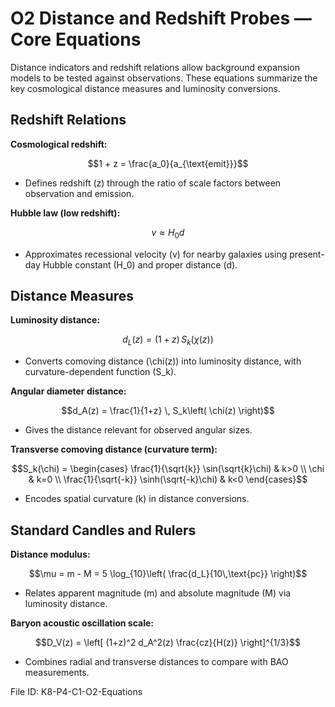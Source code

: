 # O2 Distance and Redshift Probes — Core Equations

Distance indicators and redshift relations allow background expansion models to be tested against observations. These equations summarize the key cosmological distance measures and luminosity conversions.

## Redshift Relations
**Cosmological redshift:**

$$1 + z = \frac{a_0}{a_{\text{emit}}}$$

- Defines redshift \(z\) through the ratio of scale factors between observation and emission.

**Hubble law (low redshift):**

$$v \approx H_0 d$$

- Approximates recessional velocity \(v\) for nearby galaxies using present-day Hubble constant \(H_0\) and proper distance \(d\).

## Distance Measures
**Luminosity distance:**

$$d_L(z) = (1+z) \, S_k\left( \chi(z) \right)$$

- Converts comoving distance \(\chi(z)\) into luminosity distance, with curvature-dependent function \(S_k\).

**Angular diameter distance:**

$$d_A(z) = \frac{1}{1+z} \, S_k\left( \chi(z) \right)$$

- Gives the distance relevant for observed angular sizes.

**Transverse comoving distance (curvature term):**

$$S_k(\chi) = \begin{cases}
\frac{1}{\sqrt{k}} \sin(\sqrt{k}\chi) & k>0 \\
\chi & k=0 \\
\frac{1}{\sqrt{-k}} \sinh(\sqrt{-k}\chi) & k<0
\end{cases}$$

- Encodes spatial curvature \(k\) in distance conversions.

## Standard Candles and Rulers
**Distance modulus:**

$$\mu = m - M = 5 \log_{10}\left( \frac{d_L}{10\,\text{pc}} \right)$$

- Relates apparent magnitude \(m\) and absolute magnitude \(M\) via luminosity distance.

**Baryon acoustic oscillation scale:**

$$D_V(z) = \left[ (1+z)^2 d_A^2(z) \frac{cz}{H(z)} \right]^{1/3}$$

- Combines radial and transverse distances to compare with BAO measurements.

File ID: K8-P4-C1-O2-Equations

